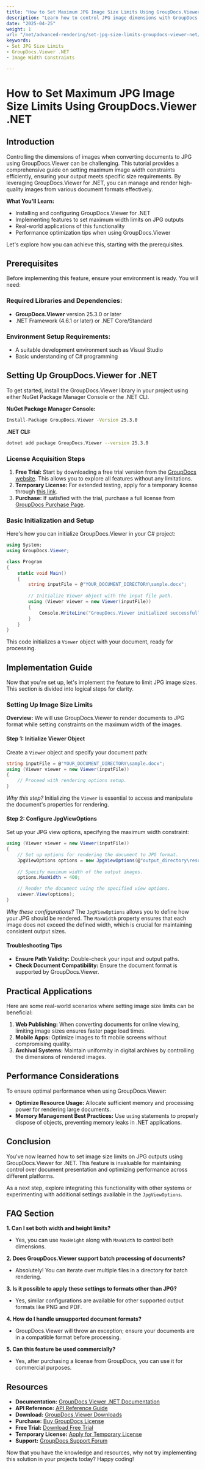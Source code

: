```yaml
---
title: "How to Set Maximum JPG Image Size Limits Using GroupDocs.Viewer .NET"
description: "Learn how to control JPG image dimensions with GroupDocs.Viewer for .NET. Discover installation, setup, and practical applications."
date: "2025-04-25"
weight: 1
url: "/net/advanced-rendering/set-jpg-size-limits-groupdocs-viewer-net/"
keywords:
- Set JPG Size Limits
- GroupDocs.Viewer .NET
- Image Width Constraints

---
```



# How to Set Maximum JPG Image Size Limits Using GroupDocs.Viewer .NET

## Introduction

Controlling the dimensions of images when converting documents to JPG using GroupDocs.Viewer can be challenging. This tutorial provides a comprehensive guide on setting maximum image width constraints efficiently, ensuring your output meets specific size requirements. By leveraging GroupDocs.Viewer for .NET, you can manage and render high-quality images from various document formats effectively.

**What You'll Learn:**
- Installing and configuring GroupDocs.Viewer for .NET
- Implementing features to set maximum width limits on JPG outputs
- Real-world applications of this functionality
- Performance optimization tips when using GroupDocs.Viewer

Let's explore how you can achieve this, starting with the prerequisites.

## Prerequisites

Before implementing this feature, ensure your environment is ready. You will need:

### Required Libraries and Dependencies:
- **GroupDocs.Viewer** version 25.3.0 or later
- .NET Framework (4.6.1 or later) or .NET Core/Standard

### Environment Setup Requirements:
- A suitable development environment such as Visual Studio
- Basic understanding of C# programming

## Setting Up GroupDocs.Viewer for .NET

To get started, install the GroupDocs.Viewer library in your project using either NuGet Package Manager Console or the .NET CLI.

**NuGet Package Manager Console:**
```bash
Install-Package GroupDocs.Viewer -Version 25.3.0
```

**.NET CLI:**
```bash
dotnet add package GroupDocs.Viewer --version 25.3.0
```

### License Acquisition Steps

1. **Free Trial:** Start by downloading a free trial version from the [GroupDocs website](https://releases.groupdocs.com/viewer/net/). This allows you to explore all features without any limitations.
2. **Temporary License:** For extended testing, apply for a temporary license through [this link](https://purchase.groupdocs.com/temporary-license/).
3. **Purchase:** If satisfied with the trial, purchase a full license from [GroupDocs Purchase Page](https://purchase.groupdocs.com/buy).

### Basic Initialization and Setup

Here's how you can initialize GroupDocs.Viewer in your C# project:

```csharp
using System;
using GroupDocs.Viewer;

class Program
{
    static void Main()
    {
        string inputFile = @"YOUR_DOCUMENT_DIRECTORY\sample.docx";
        
        // Initialize Viewer object with the input file path.
        using (Viewer viewer = new Viewer(inputFile))
        {
            Console.WriteLine("GroupDocs.Viewer initialized successfully.");
        }
    }
}
```

This code initializes a `Viewer` object with your document, ready for processing.

## Implementation Guide

Now that you're set up, let's implement the feature to limit JPG image sizes. This section is divided into logical steps for clarity.

### Setting Up Image Size Limits

**Overview:**
We will use GroupDocs.Viewer to render documents to JPG format while setting constraints on the maximum width of the images.

#### Step 1: Initialize Viewer Object

Create a `Viewer` object and specify your document path:

```csharp
string inputFile = @"YOUR_DOCUMENT_DIRECTORY\sample.docx";
using (Viewer viewer = new Viewer(inputFile))
{
    // Proceed with rendering options setup.
}
```

*Why this step?*
Initializing the `Viewer` is essential to access and manipulate the document's properties for rendering.

#### Step 2: Configure JpgViewOptions

Set up your JPG view options, specifying the maximum width constraint:

```csharp
using (Viewer viewer = new Viewer(inputFile))
{
    // Set up options for rendering the document to JPG format.
    JpgViewOptions options = new JpgViewOptions(@"output_directory\result.jpg");
    
    // Specify maximum width of the output images.
    options.MaxWidth = 400;

    // Render the document using the specified view options.
    viewer.View(options);
}
```

*Why these configurations?*
The `JpgViewOptions` allows you to define how your JPG should be rendered. The `MaxWidth` property ensures that each image does not exceed the defined width, which is crucial for maintaining consistent output sizes.

#### Troubleshooting Tips

- **Ensure Path Validity:** Double-check your input and output paths.
- **Check Document Compatibility:** Ensure the document format is supported by GroupDocs.Viewer.

## Practical Applications

Here are some real-world scenarios where setting image size limits can be beneficial:

1. **Web Publishing:** When converting documents for online viewing, limiting image sizes ensures faster page load times.
2. **Mobile Apps:** Optimize images to fit mobile screens without compromising quality.
3. **Archival Systems:** Maintain uniformity in digital archives by controlling the dimensions of rendered images.

## Performance Considerations

To ensure optimal performance when using GroupDocs.Viewer:

- **Optimize Resource Usage:** Allocate sufficient memory and processing power for rendering large documents.
- **Memory Management Best Practices:** Use `using` statements to properly dispose of objects, preventing memory leaks in .NET applications.

## Conclusion

You've now learned how to set image size limits on JPG outputs using GroupDocs.Viewer for .NET. This feature is invaluable for maintaining control over document presentation and optimizing performance across different platforms.

As a next step, explore integrating this functionality with other systems or experimenting with additional settings available in the `JpgViewOptions`.

## FAQ Section

**1. Can I set both width and height limits?**
   - Yes, you can use `MaxHeight` along with `MaxWidth` to control both dimensions.

**2. Does GroupDocs.Viewer support batch processing of documents?**
   - Absolutely! You can iterate over multiple files in a directory for batch rendering.

**3. Is it possible to apply these settings to formats other than JPG?**
   - Yes, similar configurations are available for other supported output formats like PNG and PDF.

**4. How do I handle unsupported document formats?**
   - GroupDocs.Viewer will throw an exception; ensure your documents are in a compatible format before processing.

**5. Can this feature be used commercially?**
   - Yes, after purchasing a license from GroupDocs, you can use it for commercial purposes.

## Resources

- **Documentation:** [GroupDocs Viewer .NET Documentation](https://docs.groupdocs.com/viewer/net/)
- **API Reference:** [API Reference Guide](https://reference.groupdocs.com/viewer/net/)
- **Download:** [GroupDocs.Viewer Downloads](https://releases.groupdocs.com/viewer/net/)
- **Purchase:** [Buy GroupDocs License](https://purchase.groupdocs.com/buy)
- **Free Trial:** [Download Free Trial](https://releases.groupdocs.com/viewer/net/)
- **Temporary License:** [Apply for Temporary License](https://purchase.groupdocs.com/temporary-license/)
- **Support:** [GroupDocs Support Forum](https://forum.groupdocs.com/c/viewer/10)

Now that you have the knowledge and resources, why not try implementing this solution in your projects today? Happy coding!

